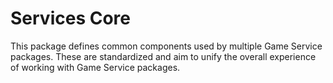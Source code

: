 # Services Core
This package defines common components used by multiple Game Service packages.
These are standardized and aim to unify the overall experience of working with Game Service packages.
